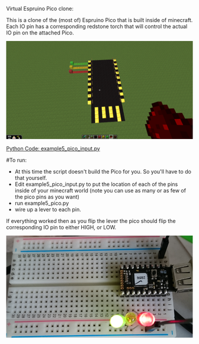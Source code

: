 Virtual Espruino Pico clone:

This is a clone of the (most of) Espruino Pico that is built inside of minecraft. Each IO pin has a corresponding redstone torch that will control the actual IO pin on the attached Pico.

![image](https://raw.githubusercontent.com/FoamyGuy/mcpi_with_espruino/master/imgs/example5_pico.PNG)


[Python Code: example5_pico_input.py](example5_pico_input.py)

#To run:
- At this time the script doesn't build the Pico for you. So you'll have to do that yourself.
- Edit example5_pico_input.py to put the location of each of the pins inside of your minecraft world (note you can use as many or as few of the pico pins as you want)
- run example5_pico.py
- wire up a lever to each pin.


If everything worked then as you flip the lever the pico should flip the corresponding IO pin to either HIGH, or LOW.

![image](https://raw.githubusercontent.com/FoamyGuy/mcpi_with_espruino/master/imgs/example5_result.PNG)